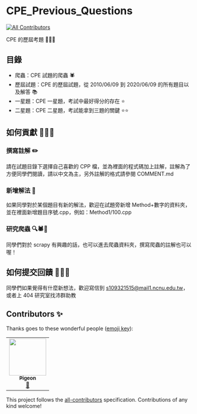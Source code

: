 # CPE_Previous_Questions
<!-- ALL-CONTRIBUTORS-BADGE:START - Do not remove or modify this section -->
[![All Contributors](https://img.shields.io/badge/all_contributors-1-orange.svg?style=flat-square)](#contributors-)
<!-- ALL-CONTRIBUTORS-BADGE:END -->

CPE 的歷屆考題 📃📃📃

## 目錄

* 爬蟲：CPE 試題的爬蟲 🕷️
* 歷屆試題：CPE 的歷屆試題，從 2010/06/09 到 2020/06/09 的所有題目以及解答 📚
* 一星題：CPE 一星題，考試中最好得分的存在 ⭐
* 二星題：CPE 二星題，考試能拿到三題的關鍵 ⭐⭐

## 如何貢獻 🤔🤔🤔

### 撰寫註解 ✏️

請在試題目錄下選擇自己喜歡的 CPP 檔，並為裡面的程式碼加上註解，註解為了方便同學們閱讀，請以中文為主，另外註解的格式請參閱 COMMENT.md

### 新增解法 📑

如果同學對於某個題目有新的解法，歡迎在試題旁新增 Method+數字的資料夾，並在裡面新增題目序號.cpp，例如：Method1/100.cpp

### 研究爬蟲 🔍🕷️🔎

同學們對於 scrapy 有興趣的話，也可以進去爬蟲資料夾，撰寫爬蟲的註解也可以喔！

## 如何提交回饋 🤔🤔🤔

同學們如果覺得有什麼新想法，歡迎寫信到 s109321515@mail1.ncnu.edu.tw，或者上 404 研究室找沛群助教

## Contributors ✨

Thanks goes to these wonderful people ([emoji key](https://allcontributors.org/docs/en/emoji-key)):

<!-- ALL-CONTRIBUTORS-LIST:START - Do not remove or modify this section -->
<!-- prettier-ignore-start -->
<!-- markdownlint-disable -->
<table>
  <tr>
    <td align="center"><a href="https://github.com/LuckyPigeon"><img src="https://avatars0.githubusercontent.com/u/32315294?v=4" width="100px;" alt=""/><br /><sub><b>Pigeon</b></sub></a><br /><a href="#maintenance-LuckyPigeon" title="Maintenance">🚧</a></td>
  </tr>
</table>

<!-- markdownlint-enable -->
<!-- prettier-ignore-end -->
<!-- ALL-CONTRIBUTORS-LIST:END -->

This project follows the [all-contributors](https://github.com/all-contributors/all-contributors) specification. Contributions of any kind welcome!